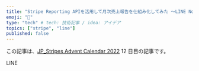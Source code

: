 ```yaml
---
title: "Stripe Reporting APIを活用して月次売上報告を仕組み化してみた 〜LINE Notifyで通知処理を実装〜"
emoji: "🔖"
type: "tech" # tech: 技術記事 / idea: アイデア
topics: ["stripe", "line"]
published: false
---
```


この記事は、[JP_Stripes Advent Calendar 2022](https://adventar.org/calendars/7823) 12 日目の記事です。

LINE

